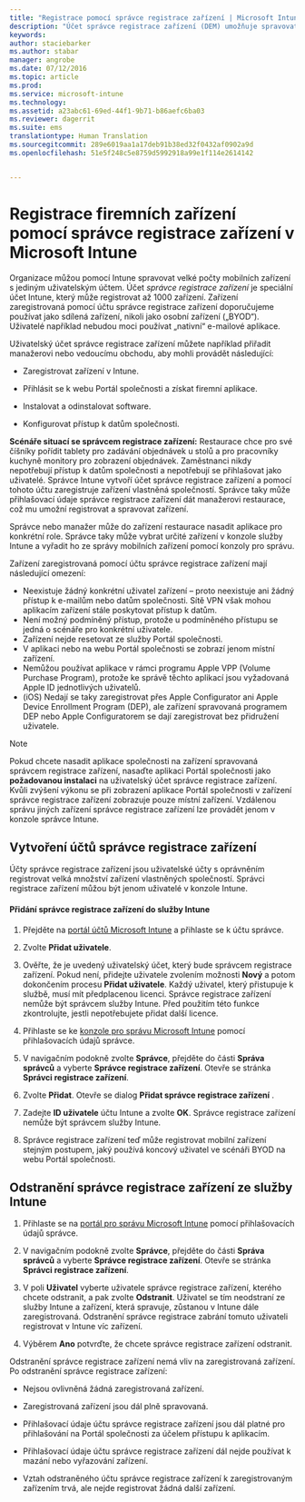 ```yaml
---
title: "Registrace pomocí správce registrace zařízení | Microsoft Intune"
description: "Účet správce registrace zařízení (DEM) umožňuje spravovat velké počty sdílených mobilních zařízení vlastněných společností z jediného uživatelského účtu."
keywords: 
author: staciebarker
ms.author: stabar
manager: angrobe
ms.date: 07/12/2016
ms.topic: article
ms.prod: 
ms.service: microsoft-intune
ms.technology: 
ms.assetid: a23abc61-69ed-44f1-9b71-b86aefc6ba03
ms.reviewer: dagerrit
ms.suite: ems
translationtype: Human Translation
ms.sourcegitcommit: 289e6019aa1a17deb91b38ed32f0432af0902a9d
ms.openlocfilehash: 51e5f248c5e8759d5992918a99e1f114e2614142


---
```



# <a name="enroll-corporateowned-devices-with-the-device-enrollment-manager-in-microsoft-intune"></a>Registrace firemních zařízení pomocí správce registrace zařízení v Microsoft Intune
Organizace můžou pomocí Intune spravovat velké počty mobilních zařízení s jediným uživatelským účtem. Účet *správce registrace zařízení* je speciální účet Intune, který může registrovat až 1000 zařízení. Zařízení zaregistrovaná pomocí účtu správce registrace zařízení doporučujeme používat jako sdílená zařízení, nikoli jako osobní zařízení („BYOD“). Uživatelé například nebudou moci používat „nativní“ e-mailové aplikace.

Uživatelský účet správce registrace zařízení můžete například přiřadit manažerovi nebo vedoucímu obchodu, aby mohli provádět následující:

-   Zaregistrovat zařízení v Intune.

-   Přihlásit se k webu Portál společnosti a získat firemní aplikace.

-   Instalovat a odinstalovat software.

-   Konfigurovat přístup k datům společnosti.


**Scénáře situací se správcem registrace zařízení:** Restaurace chce pro své číšníky pořídit tablety pro zadávání objednávek u stolů a pro pracovníky kuchyně monitory pro zobrazení objednávek. Zaměstnanci nikdy nepotřebují přístup k datům společnosti a nepotřebují se přihlašovat jako uživatelé. Správce Intune vytvoří účet správce registrace zařízení a pomocí tohoto účtu zaregistruje zařízení vlastněná společností. Správce taky může přihlašovací údaje správce registrace zařízení dát manažerovi restaurace, což mu umožní registrovat a spravovat zařízení.

Správce nebo manažer může do zařízení restaurace nasadit aplikace pro konkrétní role. Správce taky může vybrat určité zařízení v konzole služby Intune a vyřadit ho ze správy mobilních zařízení pomocí konzoly pro správu.

Zařízení zaregistrovaná pomocí účtu správce registrace zařízení mají následující omezení:
  - Neexistuje žádný konkrétní uživatel zařízení – proto neexistuje ani žádný přístup k e-mailům nebo datům společnosti. Sítě VPN však mohou aplikacím zařízení stále poskytovat přístup k datům.
  - Není možný podmíněný přístup, protože u podmíněného přístupu se jedná o scénáře pro konkrétní uživatele.
  - Zařízení nejde resetovat ze služby Portál společnosti.
  - V aplikaci nebo na webu Portál společnosti se zobrazí jenom místní zařízení.
  - Nemůžou používat aplikace v rámci programu Apple VPP (Volume Purchase Program), protože ke správě těchto aplikací jsou vyžadovaná Apple ID jednotlivých uživatelů.
  - (iOS) Nedají se taky zaregistrovat přes Apple Configurator ani Apple Device Enrollment Program (DEP), ale zařízení spravovaná programem DEP nebo Apple Configuratorem se dají zaregistrovat bez přidružení uživatele.

> [!NOTE]
> Pokud chcete nasadit aplikace společnosti na zařízení spravovaná správcem registrace zařízení, nasaďte aplikaci Portál společnosti jako **požadovanou instalaci** na uživatelský účet správce registrace zařízení.
> Kvůli zvýšení výkonu se při zobrazení aplikace Portál společnosti v zařízení správce registrace zařízení zobrazuje pouze místní zařízení. Vzdálenou správu jiných zařízení správce registrace zařízení lze provádět jenom v konzole správce Intune.

## <a name="create-device-enrollment-manager-accounts"></a>Vytvoření účtů správce registrace zařízení
Účty správce registrace zařízení jsou uživatelské účty s oprávněním registrovat velká množství zařízení vlastněných společností. Správci registrace zařízení můžou být jenom uživatelé v konzole Intune.

#### <a name="add-a-device-enrollment-manager-to-intune"></a>Přidání správce registrace zařízení do služby Intune

1.  Přejděte na [portál účtů Microsoft Intune](http://go.microsoft.com/fwlink/?LinkId=698854) a přihlaste se k účtu správce.

2.  Zvolte **Přidat uživatele**.

3.  Ověřte, že je uvedený uživatelský účet, který bude správcem registrace zařízení. Pokud není, přidejte uživatele zvolením možnosti **Nový** a potom dokončením procesu **Přidat uživatele**. Každý uživatel, který přistupuje k službě, musí mít předplacenou licenci. Správce registrace zařízení nemůže být správcem služby Intune. Před použitím této funkce zkontrolujte, jestli nepotřebujete přidat další licence.

4.  Přihlaste se ke [konzole pro správu Microsoft Intune](http://manage.microsoft.com) pomocí přihlašovacích údajů správce.

5.  V navigačním podokně zvolte **Správce**, přejděte do části **Správa správců** a vyberte **Správce registrace zařízení**. Otevře se stránka **Správci registrace zařízení**.

6.  Zvolte **Přidat**. Otevře se dialog **Přidat správce registrace zařízení** .

7.  Zadejte **ID uživatele** účtu Intune a zvolte **OK**. Správce registrace zařízení nemůže být správcem služby Intune.

8.  Správce registrace zařízení teď může registrovat mobilní zařízení stejným postupem, jaký používá koncový uživatel ve scénáři BYOD na webu Portál společnosti.

## <a name="delete-a-device-enrollment-manager-from-intune"></a>Odstranění správce registrace zařízení ze služby Intune

1.  Přihlaste se na [portál pro správu Microsoft Intune](http://manage.microsoft.com) pomocí přihlašovacích údajů správce.

2.  V navigačním podokně zvolte **Správce**, přejděte do části **Správa správců** a vyberte **Správce registrace zařízení**. Otevře se stránka **Správci registrace zařízení**.

3.  V poli **Uživatel** vyberte uživatele správce registrace zařízení, kterého chcete odstranit, a pak zvolte **Odstranit**. Uživatel se tím neodstraní ze služby Intune a zařízení, která spravuje, zůstanou v Intune dále zaregistrovaná. Odstranění správce registrace zabrání tomuto uživateli registrovat v Intune víc zařízení.

4.  Výběrem **Ano** potvrďte, že chcete správce registrace zařízení odstranit.

Odstranění správce registrace zařízení nemá vliv na zaregistrovaná zařízení. Po odstranění správce registrace zařízení:

-   Nejsou ovlivněná žádná zaregistrovaná zařízení.

-   Zaregistrovaná zařízení jsou dál plně spravovaná.

-   Přihlašovací údaje účtu správce registrace zařízení jsou dál platné pro přihlašování na Portál společnosti za účelem přístupu k aplikacím.

-   Přihlašovací údaje účtu správce registrace zařízení dál nejde používat k mazání nebo vyřazování zařízení.

-   Vztah odstraněného účtu správce registrace zařízení k zaregistrovaným zařízením trvá, ale nejde registrovat žádná další zařízení.



<!--HONumber=Nov16_HO1-->


